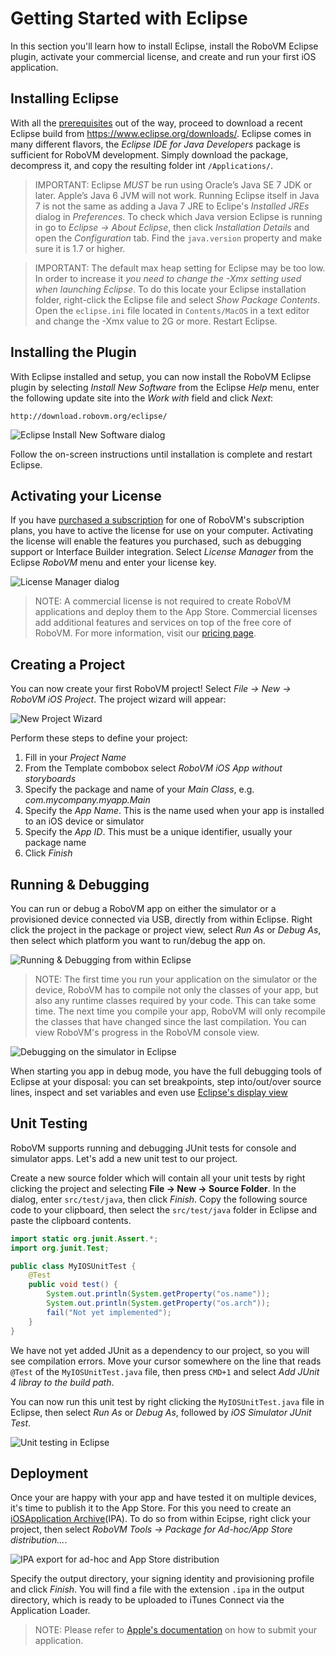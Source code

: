 # Getting Started with Eclipse

In this section you'll learn how to install Eclipse, install the RoboVM Eclipse plugin, activate your commercial license, and create and run your first iOS application.

## Installing Eclipse

With all the [prerequisites](../getting-started/introduction.md) out of the way, proceed to download a recent Eclipse build from https://www.eclipse.org/downloads/. Eclipse comes in many different flavors, the _Eclipse IDE for Java Developers_ package is sufficient for RoboVM development. Simply download the package, decompress it, and copy the resulting folder int `/Applications/`.

> IMPORTANT: Eclipse *MUST* be run using Oracle’s Java SE 7 JDK or later. Apple’s Java 6 JVM will not work. Running Eclipse itself in Java 7 is not the same as adding a Java 7 JRE to Eclipe's _Installed JREs_ dialog in _Preferences_. To check which Java version Eclipse is running in go to _Eclipse -> About Eclipse_, then click _Installation Details_ and open the _Configuration_ tab. Find the `java.version` property and make sure it is 1.7 or higher.

> IMPORTANT: The default max heap setting for Eclipse may be too low. In order to increase it *you need to change the -Xmx setting used when launching Eclipse*. To do this locate your Eclipse installation folder, right-click the Eclipse file and select _Show Package Contents_. Open the `eclipse.ini` file located in `Contents/MacOS` in a text editor and change the -Xmx value to 2G or more. Restart Eclipse.

## Installing the Plugin

With Eclipse installed and setup, you can now install the RoboVM Eclipse plugin by selecting _Install New Software_ from the Eclipse _Help_ menu, enter the following update site into the _Work with_ field and click _Next_:

```
http://download.robovm.org/eclipse/
```

![Eclipse Install New Software dialog](/images/eclipse-install-new-software.png)

Follow the on-screen instructions until installation is complete and restart Eclipse.

## Activating your License 

If you have [purchased a subscription](http://www.robovm.com/pricing/) for one of RoboVM's subscription plans, you have to active the license for use on your computer. Activating the license will enable the features you purchased, such as debugging support or Interface Builder integration. Select _License Manager_ from the Eclipse _RoboVM_ menu and enter your license key.

![License Manager dialog](/images/license-manager.png)

> NOTE: A commercial license is not required to create RoboVM applications and deploy them to the App Store. Commercial licenses add additional features and services on top of the free core of RoboVM. For more information, visit our [pricing page](http://www.robovm.com/pricing/).

## Creating a Project

You can now create your first RoboVM project! Select _File -> New -> RoboVM iOS Project_. The project wizard will appear:

![New Project Wizard](/images/eclipse-project-wizard.png)

Perform these steps to define your project:

1. Fill in your _Project Name_
1. From the Template combobox select _RoboVM iOS App without storyboards_
1. Specify the package and name of your _Main Class_, e.g. _com.mycompany.myapp.Main_
1. Specify the _App Name_. This is the name used when your app is installed to an iOS device or simulator
1. Specify the _App ID_. This must be a unique identifier, usually your package name
1. Click _Finish_

## Running & Debugging 

You can run or debug a RoboVM app on either the simulator or a provisioned device connected via USB, directly from within Eclipse. Right click the project in the package or project view, select _Run As_ or _Debug As_, then select which platform you want to run/debug the app on.

![Running & Debugging from within Eclipse](/images/eclipse-run-debug.png)

> NOTE: The first time you run your application on the simulator or the device, RoboVM has to compile not only the classes of your app, but also any runtime classes required by your code. This can take some time. The next time you compile your app, RoboVM will only recompile the classes that have changed since the last compilation. You can view RoboVM's progress in the RoboVM console view.

![Debugging on the simulator in Eclipse](/images/eclipse-debug-sim.png)

When starting you app in debug mode, you have the full debugging tools of Eclipse at your disposal: you can set breakpoints, step into/out/over source lines, inspect and set variables and even use [Eclipse's display view](http://help.eclipse.org/luna/index.jsp?topic=%2Forg.eclipse.jdt.docuser%2Freference%2Fviews%2Fdisplay%2Fref-display_view.htm)

## Unit Testing

RoboVM supports running and debugging JUnit tests for console and simulator apps. Let's add a new unit test to our project.

Create a new source folder which will contain all your unit tests by right clicking the project and selecting __File -> New -> Source Folder__. In the dialog, enter `src/test/java`, then click _Finish_. Copy the following source code to your clipboard, then select the `src/test/java` folder in Eclipse and paste the clipboard contents.

```java
import static org.junit.Assert.*;
import org.junit.Test;

public class MyIOSUnitTest {
    @Test
    public void test() {
        System.out.println(System.getProperty("os.name"));
        System.out.println(System.getProperty("os.arch"));
        fail("Not yet implemented");
    }
}
```

We have not yet added JUnit as a dependency to our project, so you will see compilation errors. Move your cursor somewhere on the line that reads `@Test` of the `MyIOSUnitTest.java` file, then press `CMD+1` and select _Add JUnit 4 libray to the build path_.

You can now run this unit test by right clicking the `MyIOSUnitTest.java` file in Eclipse, then select _Run As_ or _Debug As_, followed by _iOS Simulator JUnit Test_.

![Unit testing in Eclipse](/images/eclipse-unit-test.png)

## Deployment

Once your are happy with your app and have tested it on multiple devices, it's time to publish it to the App Store. For this you need to create an [iOSApplication Archive](http://en.wikipedia.org/wiki/.ipa_%28file_extension%29)(IPA). To do so from within Ecipse, right click your project, then select _RoboVM Tools -> Package for Ad-hoc/App Store distribution..._.

![IPA export for ad-hoc and App Store distribution](/images/eclipse-deploy.png)

Specify the output directory, your signing identity and provisioning profile and click _Finish_. You will find a file with the extension `.ipa` in the output directory, which is ready to be uploaded to iTunes Connect via the Application Loader.

> NOTE: Please refer to [Apple's documentation](https://developer.apple.com/library/ios/documentation/LanguagesUtilities/Conceptual/iTunesConnect_Guide/Chapters/SubmittingTheApp.html) on how to submit your application.
